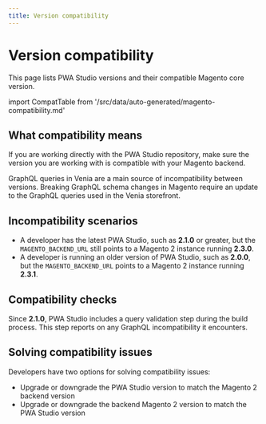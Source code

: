 ```yaml
---
title: Version compatibility
---
```


# Version compatibility

This page lists PWA Studio versions and their compatible Magento core version.

<!--
This table is generated automatically from the source code.
-->

import CompatTable from '/src/data/auto-generated/magento-compatibility.md'

<CompatTable />

## What compatibility means

If you are working directly with the PWA Studio repository, make sure the version you are working with is compatible with your Magento backend.

GraphQL queries in Venia are a main source of incompatibility between versions.
Breaking GraphQL schema changes in Magento require an update to the GraphQL queries used in the Venia storefront.

## Incompatibility scenarios

- A developer has the latest PWA Studio, such as **2.1.0** or greater, but the `MAGENTO_BACKEND_URL` still points to a Magento 2 instance running **2.3.0**.
- A developer is running an older version of PWA Studio, such as **2.0.0**, but the `MAGENTO_BACKEND_URL` points to a Magento 2 instance running **2.3.1**.

## Compatibility checks

Since **2.1.0**, PWA Studio includes a query validation step during the build process.
This step reports on any GraphQL incompatibility it encounters.

## Solving compatibility issues

Developers have two options for solving compatibility issues:

- Upgrade or downgrade the PWA Studio version to match the Magento 2 backend version
- Upgrade or downgrade the backend Magento 2 version to match the PWA Studio version
